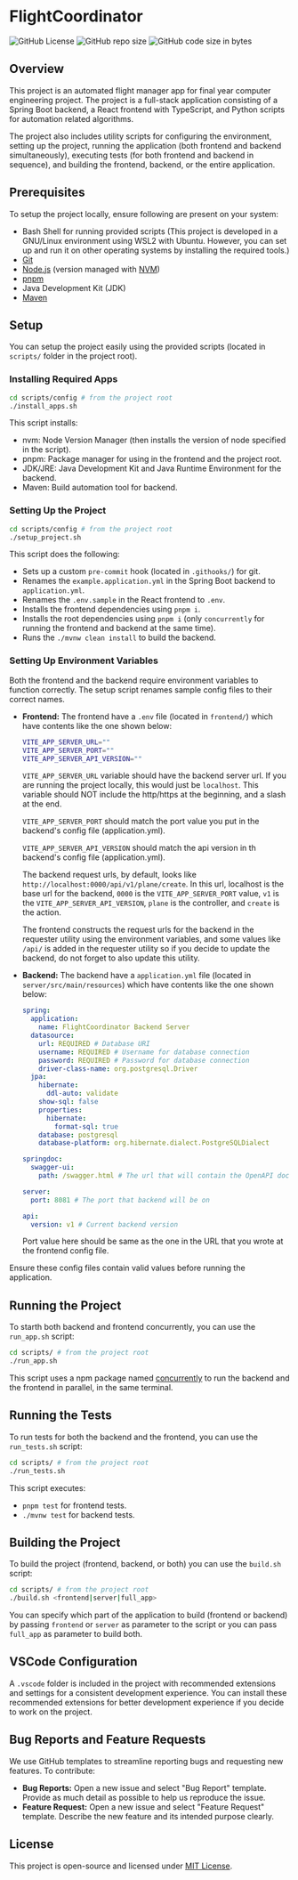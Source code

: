 # FlightCoordinator

![GitHub License](https://img.shields.io/github/license/FlightCoordinator/FlightCoordinator)
![GitHub repo size](https://img.shields.io/github/repo-size/FlightCoordinator/FlightCoordinator)
![GitHub code size in bytes](https://img.shields.io/github/languages/code-size/FlightCoordinator/FlightCoordinator)

## Overview

This project is an automated flight manager app for final year computer engineering project. The project is a full-stack application consisting of a Spring Boot backend, a React frontend with TypeScript, and Python scripts for automation related algorithms.

The project also includes utility scripts for configuring the environment, setting up the project, running the application (both frontend and backend simultaneously), executing tests (for both frontend and backend in sequence), and building the frontend, backend, or the entire application.

## Prerequisites

To setup the project locally, ensure following are present on your system:

- Bash Shell for running provided scripts (This project is developed in a GNU/Linux environment using WSL2 with Ubuntu. However, you can set up and run it on other operating systems by installing the required tools.)
- [Git](https://git-scm.com/)
- [Node.js](https://nodejs.org/en) (version managed with [NVM](https://github.com/nvm-sh/nvm))
- [pnpm](https://pnpm.io/)
- Java Development Kit (JDK)
- [Maven](https://maven.apache.org/)

## Setup

You can setup the project easily using the provided scripts (located in `scripts/` folder in the project root).

### Installing Required Apps

```bash
cd scripts/config # from the project root
./install_apps.sh
```

This script installs:

- nvm: Node Version Manager (then installs the version of node specified in the script).
- pnpm: Package manager for using in the frontend and the project root.
- JDK/JRE: Java Development Kit and Java Runtime Environment for the backend.
- Maven: Build automation tool for backend.

### Setting Up the Project

```bash
cd scripts/config # from the project root
./setup_project.sh
```

This script does the following:

- Sets up a custom `pre-commit` hook (located in `.githooks/`) for git.
- Renames the `example.application.yml` in the Spring Boot backend to `application.yml`.
- Renames the `.env.sample` in the React frontend to `.env`.
- Installs the frontend dependencies using `pnpm i`.
- Installs the root dependencies using `pnpm i` (only `concurrently` for running the frontend and backend at the same time).
- Runs the `./mvnw clean install` to build the backend.

### Setting Up Environment Variables

Both the frontend and the backend require environment variables to function correctly. The setup script renames sample config files to their correct names.

- **Frontend:** The frontend have a `.env` file (located in `frontend/`) which have contents like the one shown below:

  ```bash
  VITE_APP_SERVER_URL=""
  VITE_APP_SERVER_PORT=""
  VITE_APP_SERVER_API_VERSION=""
  ```

  `VITE_APP_SERVER_URL` variable should have the backend server url. If you are running the project locally, this would just be `localhost`. This variable should NOT include the http/https at the beginning, and a slash at the end.

  `VITE_APP_SERVER_PORT` should match the port value you put in the backend's config file (application.yml).

  `VITE_APP_SERVER_API_VERSION` should match the api version in th backend's config file (application.yml).

  The backend request urls, by default, looks like `http://localhost:0000/api/v1/plane/create`. In this url, localhost is the base url for the backend, `0000` is the `VITE_APP_SERVER_PORT` value, `v1` is the `VITE_APP_SERVER_API_VERSION`, `plane` is the controller, and `create` is the action.

  The frontend constructs the request urls for the backend in the requester utility using the environment variables, and some values like `/api/` is added in the requester utility so if you decide to update the backend, do not forget to also update this utility.

- **Backend:** The backend have a `application.yml` file (located in `server/src/main/resources`) which have contents like the one shown below:

  ```yml
  spring:
    application:
      name: FlightCoordinator Backend Server
    datasource:
      url: REQUIRED # Database URI
      username: REQUIRED # Username for database connection
      password: REQUIRED # Password for database connection
      driver-class-name: org.postgresql.Driver
    jpa:
      hibernate:
        ddl-auto: validate
      show-sql: false
      properties:
        hibernate:
          format-sql: true
      database: postgresql
      database-platform: org.hibernate.dialect.PostgreSQLDialect

  springdoc:
    swagger-ui:
      path: /swagger.html # The url that will contain the OpenAPI docs

  server:
    port: 8081 # The port that backend will be on

  api:
    version: v1 # Current backend version
  ```

  Port value here should be same as the one in the URL that you wrote at the frontend config file.

Ensure these config files contain valid values before running the application.

## Running the Project

To starth both backend and frontend concurrently, you can use the `run_app.sh` script:

```bash
cd scripts/ # from the project root
./run_app.sh
```

This script uses a npm package named [concurrently](https://www.npmjs.com/package/concurrently) to run the backend and the frontend in parallel, in the same terminal.

## Running the Tests

To run tests for both the backend and the frontend, you can use the `run_tests.sh` script:

```bash
cd scripts/ # from the project root
./run_tests.sh
```

This script executes:

- `pnpm test` for frontend tests.
- `./mvnw test` for backend tests.

## Building the Project

To build the project (frontend, backend, or both) you can use the `build.sh` script:

```bash
cd scripts/ # from the project root
./build.sh <frontend|server|full_app>
```

You can specify which part of the application to build (frontend or backend) by passing `frontend` or `server` as parameter to the script or you can pass `full_app` as parameter to build both.

## VSCode Configuration

A `.vscode` folder is included in the project with recommended extensions and settings for a consistent development experience. You can install these recommended extensions for better development experience if you decide to work on the project.

## Bug Reports and Feature Requests

We use GitHub templates to streamline reporting bugs and requesting new features. To contribute:

- **Bug Reports:** Open a new issue and select "Bug Report" template. Provide as much detail as possible to help us reproduce the issue.
- **Feature Request:** Open a new issue and select "Feature Request" template. Describe the new feature and its intended purpose clearly.

## License

This project is open-source and licensed under [MIT License](https://github.com/FlightCoordinator/FlightCoordinator/blob/main/LICENSE).
